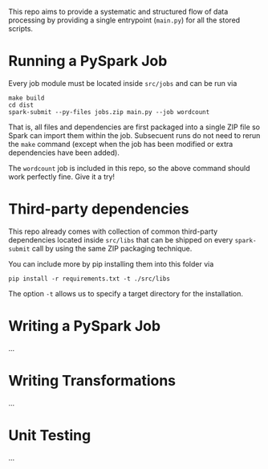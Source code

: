 This repo aims to provide a systematic and structured flow of data
processing by providing a single entrypoint (``main.py``) for all the stored 
scripts.


# Running a PySpark Job

Every job module must be located inside ``src/jobs`` and can be run via

```
make build
cd dist 
spark-submit --py-files jobs.zip main.py --job wordcount
```

That is, all files and dependencies are first packaged into a single ZIP file
so Spark can import them within the job. Subsecuent runs do not need to rerun 
the ``make`` command (except when the job has been modified or extra 
dependencies have been added).

The ``wordcount`` job is included in this repo, so the above command should work
perfectly fine. Give it a try!


# Third-party dependencies

This repo already comes with collection of common third-party dependencies 
located inside ``src/libs`` that can be shipped on every ``spark-submit`` call
by using the same ZIP packaging technique.

You can include more by pip installing them into this folder via

```
pip install -r requirements.txt -t ./src/libs
```
The option ``-t`` allows us to specify a target directory for the installation.




# Writing a PySpark Job
...

# Writing Transformations
...

# Unit Testing
...


